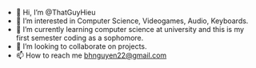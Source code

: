 - 👋 Hi, I’m @ThatGuyHieu
- 👀 I’m interested in Computer Science, Videogames, Audio, Keyboards.
- 🌱 I’m currently learning computer science at university and this is my first semester coding as a sophomore.
- 💞️ I’m looking to collaborate on projects.
- 📫 How to reach me bhnguyen22@gmail.com

<!---
ThatGuyHieu/ThatGuyHieu is a ✨ special ✨ repository because its `README.md` (this file) appears on your GitHub profile.
You can click the Preview link to take a look at your changes.
--->
